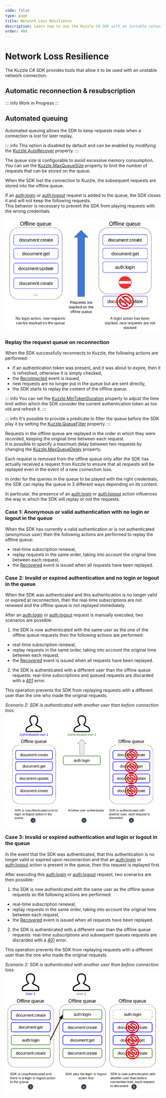 ```yaml
---
code: false
type: page
title: Network Loss Resilience
description: Learn how to use the Kuzzle C# SDK with an instable network
order: 400
---
```


# Network Loss Resilience

The Kuzzle C# SDK provides tools that allow it to be used with an unstable network connection.

## Automatic reconnection & resubscription

::: info
Work in Progress
:::

## Automated queuing

Automated queuing allows the SDK to keep requests made when a connection is lost for later replay.  

::: info
This option is disabled by default and can be enabled by modifying the [Kuzzle.AutoRecover](/sdk/csharp/2/core-classes/kuzzle/introduction#properties) property.
:::

The queue size is configurable to avoid excessive memory consumption. You can set the [Kuzzle.MaxQueueSize](/sdk/csharp/2/core-classes/kuzzle/introduction#properties) property to limit the number of requests that can be stored on the queue.

When the SDK lost the connection to Kuzzle, the subsequent requests are stored into the offline queue.  

If an [auth:login](/sdk/csharp/2/controllers/auth/login) or [auth:logout](/sdk/csharp/2/controllers/auth/login) request is added to the queue, the SDK closes it and will not keep the following requests.  
This behavior is necessary to prevent the SDK from playing requests with the wrong credentials.

![offline queue closed](./offline-queue-closed.png)

### Replay the request queue on reconnection

When the SDK successfully reconnects to Kuzzle, the following actions are performed:
  - if an authentication token was present, and it was about to expire, then it is refreshed, otherwise it is simply checked,
  - the [Reconnected](/sdk/csharp/2/essentials/events#reconnected) event is issued,
  - new requests are no longer put in the queue but are sent directly,
  - the SDK starts to replay the content of the offline queue.

::: info
You can set the [Kuzzle.MinTokenDuration](/sdk/csharp/2/core-classes/kuzzle/introduction#properties) property to adjust the time limit within which the SDK consider the current authentication token as too old and refresh it.
:::

::: info
It's possible to provide a predicate to filter the queue before the SDK play it by setting the [Kuzzle.QueueFilter](/sdk/csharp/2/core-classes/kuzzle/introduction#properties) property.
:::

Requests in the offline queue are replayed in the order in which they were recorded, keeping the original time between each request.  
It is possible to specify a maximum delay between two requests by changing the [Kuzzle.MaxQueueDelay](/sdk/csharp/2/core-classes/kuzzle/introduction#properties) property.  

Each request is removed from the offline queue only after the SDK has actually received a request from Kuzzle to ensure that all requests will be replayed even in the event of a new connection loss.

In order for the queries in the queue to be played with the right credentials, the SDK can replay the queue in 3 different ways depending on its content.  

In particular, the presence of an [auth:login](/sdk/csharp/2/controllers/auth/login) or [auth:logout](/sdk/csharp/2/controllers/auth/login) action influences the way in which the SDK will replay or not the requests.

### Case 1: Anonymous or valid authentication with no login or logout in the queue

When the SDK has currently a valid authentication or is not authenticated (anonymous user) then the following actions are performed to replay the offline queue:
  - real-time subscription renewal,
  - replay requests in the same order, taking into account the original time between each request,
  - the [Recovered](/sdk/csharp/2/essentials/events#recovered) event is issued when all requests have been replayed.

### Case 2: Invalid or expired authentication and no login or logout in the queue

When the SDK was authenticated and this authentication is no longer valid or expired at reconnection, then the real-time subscriptions are not renewed and the offline queue is not replayed immediately. 

After an [auth:login](/sdk/csharp/2/controllers/auth/login) or [auth:logout](/sdk/csharp/2/controllers/auth/login) request is manually executed, two scenarios are possible:
 1) the SDK is now authenticated with the same user as the one of the offline queue requests then the following actions are performed:
  - real-time subscription renewal,
  - replay requests in the same order, taking into account the original time between each request,
  - the [Recovered](/sdk/csharp/2/essentials/events#recovered) event is issued when all requests have been replayed.

 2) the SDK is authenticated with a different user than the offline queue requests: real-time subscriptions and queued requests are discarded with a [401](/core/2/api/essentials/error-handling#specific-errors) error.

This operation prevents the SDK from replaying requests with a different user than the one who made the original requests.

*Scenario 2: SDK is authenticated with another user than before connection loss:*
![offline queue with invalid auth and no login/logout](./offline-queue-invalid-auth-no-login.png)

### Case 3: Invalid or expired authentication and login or logout in the queue

In the event that the SDK was authenticated, that this authentication is no longer valid or expired upon reconnection and that an [auth:login](/sdk/csharp/2/controllers/auth/login) or [auth:logout](/sdk/csharp/2/controllers/auth/login) action is present in the queue, then this request is replayed first.  

After executing this [auth:login](/sdk/csharp/2/controllers/auth/login) or [auth:logout](/sdk/csharp/2/controllers/auth/login) request, two scenarios are then possible:
 1) the SDK is now authenticated with the same user as the offline queue requests so the following actions are performed:
  - real-time subscription renewal,
  - replay requests in the same order, taking into account the original time between each request,
  - the [Recovered](/sdk/csharp/2/essentials/events#recovered) event is issued when all requests have been replayed.
 2) the SDK is authenticated with a different user than the offline queue requests: real-time subscriptions and subsequent queues requests are discarded with a [401](/core/2/api/essentials/errors#specific-errors) error.

This operation prevents the SDK from replaying requests with a different user than the one who made the original requests.

*Scenario 2: SDK is authenticated with another user than before connection loss:*
![offline queue with invalid auth and login/logout present](./offline-queue-invalid-auth-with-login.png)
